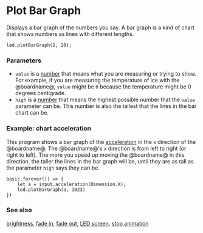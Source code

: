 # Plot Bar Graph

Displays a bar graph of the numbers you say. A bar graph is a kind of chart that shows numbers as lines with different lengths.

```sig
led.plotBarGraph(2, 20);
```

### Parameters

* `value` is a [number](/reference/types/number) that means what you are measuring or trying to show. For example, if you are measuring the temperature of ice with the @boardname@, `value` might be `0` because the temperature might be 0 degrees centigrade.
* `high` is a [number](/reference/types/number) that means the highest possible number that the `value` parameter can be. This number is also the tallest that the lines in the bar chart can be.

### Example: chart acceleration

This program shows a bar graph of the [acceleration](/reference/input/acceleration) in the `x` direction of the @boardname@. The @boardname@'s `x` direction is from left to right (or right to left). The more you speed up moving the @boardname@ in this direction, the taller the lines in the bar graph will be, until they are as tall as the parameter `high` says they can be.

```blocks
basic.forever(() => {
    let a = input.acceleration(Dimension.X);
    led.plotBarGraph(a, 1023)
})
```

### See also

[brightness](/reference/led/brightness), [fade in](/reference/led/fade-in), [fade out](/reference/led/fade-out), [LED screen](/device/screen), [stop animation](/reference/led/stop-animation)